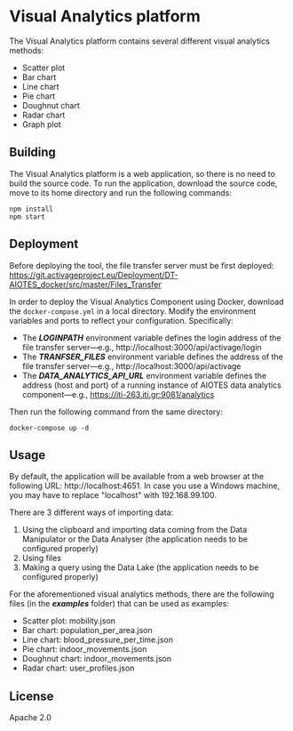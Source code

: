 # Visual Analytics platform
The Visual Analytics platform contains several different visual analytics methods:

* Scatter plot
* Bar chart
* Line chart
* Pie chart
* Doughnut chart
* Radar chart
* Graph plot

## Building
The Visual Analytics platform is a web application, so there is no need to build the source code. To run the application, download the source code, move to its home directory and run the following commands:

```
npm install
npm start
```

## Deployment
Before deploying the tool, the file transfer server must be first deployed: https://git.activageproject.eu/Deployment/DT-AIOTES_docker/src/master/Files_Transfer

In order to deploy the Visual Analytics Component using Docker, download the `docker-compose.yml` in a local directory. Modify the environment variables and ports to reflect your configuration. Specifically:
* The ***LOGINPATH*** environment variable defines the login address of the file transfer server—e.g., http://localhost:3000/api/activage/login
* The ***TRANFSER_FILES*** environment variable defines the address of the file transfer server—e.g., http://localhost:3000/api/activage
* The ***DATA_ANALYTICS_API_URL*** environment variable defines the address (host and port) of a running instance of AIOTES data analytics component—e.g., https://iti-263.iti.gr:9081/analytics

Then run the following command from the same directory:

```
docker-compose up -d
```

## Usage

By default, the application will be available from a web browser at the following URL: http://localhost:4651. In case you use a Windows machine, you may have to replace "localhost" with 192.168.99.100.

There are 3 different ways of importing data:
1. Using the clipboard and importing data coming from the Data Manipulator or the Data Analyser (the application needs to be configured properly)
2. Using files
3. Making a query using the Data Lake (the application needs to be configured properly)

For the aforementioned visual analytics methods, there are the following files (in the ***examples*** folder) that can be used as examples:
* Scatter plot: mobility.json
* Bar chart: population_per_area.json
* Line chart: blood_pressure_per_time.json
* Pie chart: indoor_movements.json
* Doughnut chart: indoor_movements.json
* Radar chart: user_profiles.json

## License

Apache 2.0

